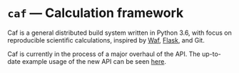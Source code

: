 # `caf` — Calculation framework

Caf is a general distributed build system written in Python 3.6, with focus on reproducible scientific calculations, inspired by [Waf](https://waf.io), [Flask](http://flask.pocoo.org), and Git.

Caf is currently in the process of a major overhaul of the API. The up-to-date example usage of the new API can be seen [here](https://github.com/azag0/caf/blob/master/examples/aims/app.py).
